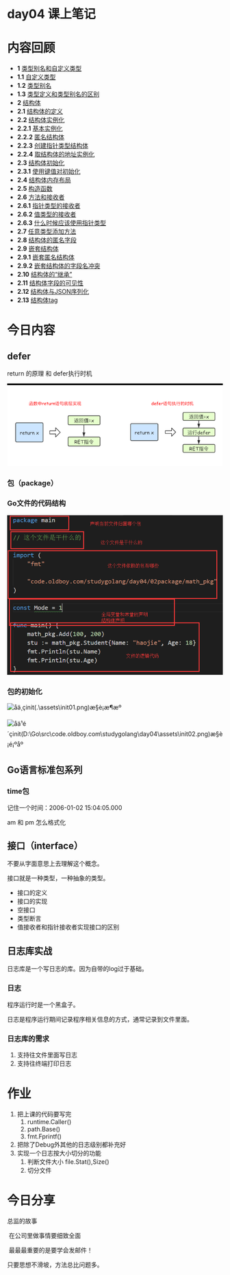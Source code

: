 # day04 课上笔记

# 内容回顾

- **1**  [类型别名和自定义类型](https://www.liwenzhou.com/posts/Go/10_struct/#autoid-0-0-0)
- **1.1**  [自定义类型](https://www.liwenzhou.com/posts/Go/10_struct/#autoid-1-0-0)
- **1.2**  [类型别名](https://www.liwenzhou.com/posts/Go/10_struct/#autoid-1-1-0)
- **1.3**  [类型定义和类型别名的区别](https://www.liwenzhou.com/posts/Go/10_struct/#autoid-1-2-0)
- **2**  [结构体](https://www.liwenzhou.com/posts/Go/10_struct/#autoid-1-3-0)
- **2.1**  [结构体的定义](https://www.liwenzhou.com/posts/Go/10_struct/#autoid-2-0-0)
- **2.2**  [结构体实例化](https://www.liwenzhou.com/posts/Go/10_struct/#autoid-2-1-0)
- **2.2.1**  [基本实例化](https://www.liwenzhou.com/posts/Go/10_struct/#autoid-2-2-0)
- **2.2.2**  [匿名结构体](https://www.liwenzhou.com/posts/Go/10_struct/#autoid-2-2-1)
- **2.2.3**  [创建指针类型结构体](https://www.liwenzhou.com/posts/Go/10_struct/#autoid-2-2-2)
- **2.2.4**  [取结构体的地址实例化](https://www.liwenzhou.com/posts/Go/10_struct/#autoid-2-2-3)
- **2.3**  [结构体初始化](https://www.liwenzhou.com/posts/Go/10_struct/#autoid-2-2-4)
- **2.3.1**  [使用键值对初始化](https://www.liwenzhou.com/posts/Go/10_struct/#autoid-2-3-0)
- **2.4**  [结构体内存布局](https://www.liwenzhou.com/posts/Go/10_struct/#autoid-2-3-1)
- **2.5**  [构造函数](https://www.liwenzhou.com/posts/Go/10_struct/#autoid-2-4-0)
- **2.6**  [方法和接收者](https://www.liwenzhou.com/posts/Go/10_struct/#autoid-2-5-0)
- **2.6.1**  [指针类型的接收者](https://www.liwenzhou.com/posts/Go/10_struct/#autoid-2-6-0)
- **2.6.2**  [值类型的接收者](https://www.liwenzhou.com/posts/Go/10_struct/#autoid-2-6-1)
- **2.6.3**  [什么时候应该使用指针类型](https://www.liwenzhou.com/posts/Go/10_struct/#autoid-2-6-2)
- **2.7**  [任意类型添加方法](https://www.liwenzhou.com/posts/Go/10_struct/#autoid-2-6-3)
- **2.8**  [结构体的匿名字段](https://www.liwenzhou.com/posts/Go/10_struct/#autoid-2-7-0)
- **2.9**  [嵌套结构体](https://www.liwenzhou.com/posts/Go/10_struct/#autoid-2-8-0)
- **2.9.1**  [嵌套匿名结构体](https://www.liwenzhou.com/posts/Go/10_struct/#autoid-2-9-0)
- **2.9.2**  [嵌套结构体的字段名冲突](https://www.liwenzhou.com/posts/Go/10_struct/#autoid-2-9-1)
- **2.10**  [结构体的“继承”](https://www.liwenzhou.com/posts/Go/10_struct/#autoid-2-9-2)
- **2.11**  [结构体字段的可见性](https://www.liwenzhou.com/posts/Go/10_struct/#autoid-2-10-0)
- **2.12**  [结构体与JSON序列化](https://www.liwenzhou.com/posts/Go/10_struct/#autoid-2-11-0)
- **2.13**  [结构体tag](https://www.liwenzhou.com/posts/Go/10_struct/#autoid-2-12-0)



# 今日内容

## defer



return 的原理 和 defer执行时机

![1555816943449](.\assets\1555816943449.png)

### 包（package）



### Go文件的代码结构

![1555819073214](.\assets\1555819073214.png)



### 包的初始化

![åä¸­çinit(.\assets\init01.png)æ§è¡æ¶æº](https://www.liwenzhou.com/images/Go/package/init01.png)

![åä¹é´çinit(D:\Go\src\code.oldboy.com\studygolang\day04\assets\init02.png)æ§è¡é¡ºåº](https://www.liwenzhou.com/images/Go/package/init02.png)

## Go语言标准包系列

### time包

记住一个时间：2006-01-02 15:04:05.000

am 和 pm 怎么格式化

## 接口（interface）

不要从字面意思上去理解这个概念。

接口就是一种类型，一种抽象的类型。



- 接口的定义
- 接口的实现
- 空接口
- 类型断言
- 值接收者和指针接收者实现接口的区别



## 日志库实战

日志库是一个写日志的库。因为自带的log过于基础。

### 日志

程序运行时是一个黑盒子。

日志是程序运行期间记录程序相关信息的方式，通常记录到文件里面。

### 日志库的需求

1. 支持往文件里面写日志
2. 支持往终端打印日志





# 作业

1. 把上课的代码要写完
   1. runtime.Caller()
   2. path.Base()
   3. fmt.Fprintf()
2. 把除了Debug外其他的日志级别都补充好
3. 实现一个日志按大小切分的功能
   1. 判断文件大小 file.Stat(),Size()
   2. 切分文件















# 今日分享

总监的故事

​	在公司里做事情要细致全面

​	最最最重要的是要学会发邮件！

只要思想不滑坡，方法总比问题多。